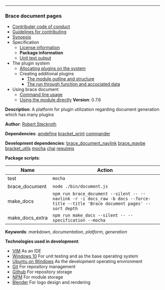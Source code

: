 
---
### Brace document pages
* [Contributer code of conduct](https://github.com/restarian/brace_document/blob/master/docs/contributer_code_of_conduct.md)
* [Guidelines for contributing](https://github.com/restarian/brace_document/blob/master/docs/guidelines_for_contributing.md)
* [Synopsis](https://github.com/restarian/brace_document/blob/master/docs/synopsis.md)
* Specification
  * [License information](https://github.com/restarian/brace_document/blob/master/docs/specification/license_information.md)
  * **Package information**
  * [Unit test output](https://github.com/restarian/brace_document/blob/master/docs/specification/unit_test_output.md)
* The plugin system
  * [Allocating plugins on the system](https://github.com/restarian/brace_document/blob/master/docs/the_plugin_system/allocating_plugins_on_the_system.md)
  * Creating additional plugins
    * [The module outline and structure](https://github.com/restarian/brace_document/blob/master/docs/the_plugin_system/creating_additional_plugins/the_module_outline_and_structure.md)
    * [The run through function and accociated data](https://github.com/restarian/brace_document/blob/master/docs/the_plugin_system/creating_additional_plugins/the_runThrough_function_and_accociated_data.md)
* Using brace document
  * [Command line usage](https://github.com/restarian/brace_document/blob/master/docs/using_brace_document/command_line_usage.md)
  * [Using the module directly](https://github.com/restarian/brace_document/blob/master/docs/using_brace_document/using_the_module_directly.md)
**Version**: 0.7.6

**Description**: A platform for plugin utilization regarding document generation which has many plugins

**Author**: [Robert Steckroth](mailto:RobertSteckroth@gmail.com)

**Dependencies**: [amdefine](https://npmjs.org/package/amdefine) [bracket_print](https://npmjs.org/package/bracket_print) [commander](https://npmjs.org/package/commander)

**Development dependencies**: [brace_document_navlink](https://npmjs.org/package/brace_document_navlink) [brace_maybe](https://npmjs.org/package/brace_maybe) [bracket_utils](https://npmjs.org/package/bracket_utils) [mocha](https://npmjs.org/package/mocha) [chai](https://npmjs.org/package/chai) [requirejs](https://npmjs.org/package/requirejs)

**Package scripts**:

| Name | Action |
| ---- | ------ |
 | test | ```mocha``` |
 | brace_document | ```node ./bin/document.js``` |
 | make_docs | ```npm run brace_document --silent -- --navlink -r -i docs_raw -b docs --force-title --title 'Brace document pages' --sort depth``` |
 | make_docs_extra | ```npm run make_docs --silent -- --specification --mocha``` |

**Keywords**: *markdown*, *documentation*, *platform*, *generation*

**Technologies used in development**:
  * [VIM](https://www.vim.org) As an IDE
  * [Windows 10](https://www.microsoft.com/en-us/software-download/windows10) For unit testing and as the base operating system
  * [Ubuntu on Windows](https://www.microsoft.com/en-us/store/p/ubuntu/9nblggh4msv6) As the development operating environment
  * [Git](https://git-scm.com) For repository management
  * [Github](https://github.com) For repository storage
  * [NPM](https://npmjs.org) For module storage
  * [Blender](https://blender.org) For logo design and rendering